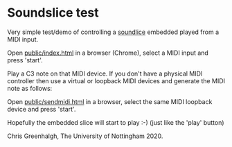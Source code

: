 # Soundslice test

Very simple test/demo of controlling a 
[soundlice](https://www.soundslice.com/help/player-api/)
embedded played from a MIDI input.

Open [public/index.html](public/index.html) in a browser
(Chrome), select a MIDI input and press 'start'.

Play a C3 note on that MIDI device.
If you don't have a physical MIDI controller then use a virtual 
or loopback MIDI devices and generate the MIDI note as follows:

Open [public/sendmidi.html](public/sendmidi.html) in a browser,
select the same MIDI loopback device and press 'start'.

Hopefully the embedded slice will start to play :-)
(just like the 'play' button)

Chris Greenhalgh, The University of Nottingham 2020.

